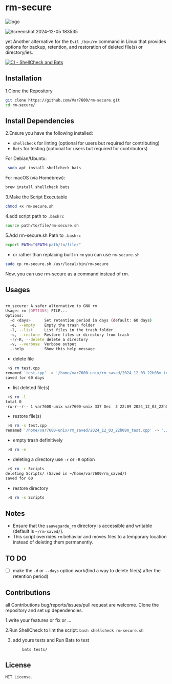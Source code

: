 # rm-secure 

![logo](https://github.com/user-attachments/assets/1e9c424b-1a76-487a-a131-1fe07c521fdf)

                                                               
![Screenshot 2024-12-05 183535](https://github.com/user-attachments/assets/71e9f9aa-240d-4590-82b7-95edf5da68c5)

                                                                   

yet Another alternative for the `Evil /bin/rm` command in Linux that provides
options for backup, retention, and restoration of deleted file(s) or
directory/ies.

[![CI - ShellCheck and Bats](https://github.com/Var7600/rm-secure/actions/workflows/ci.yml/badge.svg)](https://github.com/Var7600/rm-secure/actions/workflows/ci.yml)

## Installation

1.Clone the Repository

```bash
git clone https://github.com/Var7600/rm-secure.git
cd rm-secure/
```

## Install Dependencies

2.Ensure you have the following installed:

- `shellcheck` for linting (optional for users but required for contributing)
- `Bats` for testing (optional for users but required for contributors)

For Debian/Ubuntu:
```bash
 sudo apt install shellcheck bats
```
For macOS (via Homebrew):
```bash
brew install shellcheck bats
```

3.Make the Script Executable
```bash
chmod +x rm-secure.sh
```

4.add script path to `.bashrc`
```bash
source path/to/file/rm-secure.sh
```

5.Add rm-secure.sh Path to `.bashrc`
```bash
export PATH="$PATH:path/to/file/"
```
- or rather than replacing built in `rm` you can use `rm-secure.sh`
```bash
sudo cp rm-secure.sh /usr/local/bin/rm-secure
```
Now, you can use rm-secure as a command instead of rm.

## Usages
```bash

rm_secure: A safer alternative to GNU rm
Usage: rm [OPTIONS] FILE...
Options:
  -d <days>      Set retention period in days (default: 60 days)
  -e, --empty    Empty the trash folder
  -l, --list     List files in the trash folder
  -s, --restore  Restore files or directory from trash
  -r/-R, --delete delete a directory 
  -v, --verbose  Verbose output
  --help         Show this help message
```

- delete file

```bash
 >$ rm test.cpp
renamed 'test.cpp' -> '/home/var7600-unix/rm_saved/2024_12_03_22h08m_test.cpp'
saved for 60 days
```

- list deleted file(s)

```bash
 >$ rm -l
total 0
-rw-r--r-- 1 var7600-unix var7600-unix 337 Dec  3 22:09 2024_12_03_22h08m_test.cpp
```

- restore file(s)

```bash
 >$ rm -s test.cpp
renamed '/home/var7600-unix/rm_saved/2024_12_03_22h08m_test.cpp' -> './2024_12_03_22h08m_test.cpp'
```

- empty trash definitively

```bash
 >$ rm -e
```

- deleting a directory use `-r` or `-R` option 

```bash
 >$ rm -r Scripts
deleting Scripts/ (Saved in ~/home/var7600/rm_saved/)
saved for 60
```

- restore directory

```bash
 >$ rm -s Scripts
```

## Notes
- Ensure that the `sauvegarde_rm` directory is accessible and writable (default is `~/rm-saved/`).
- This script overrides `rm` behavior and moves files to a temporary location instead of deleting them permanently.

## TO DO
- [ ] make the `-d` or `--days` option work(find a way to delete file(s) after the retention period)

## Contributions
all Contributions bug/reports/issues/pull request are welcome.
Clone the repository and set up dependencies.

   1.write your features or fix or ...

   2.Run ShellCheck to lint the script:
    ```bash
        shellcheck rm-secure.sh
    ```
    
3. add yours tests and Run Bats to test
    ```
        bats tests/
    ```

## License
    MIT License.
